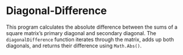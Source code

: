 # Diagonal-Difference
This program calculates the absolute difference between the sums of a square matrix’s primary diagonal and secondary diagonal. The `diagonalDifference` function iterates through the matrix, adds up both diagonals, and returns their difference using `Math.Abs()`.

